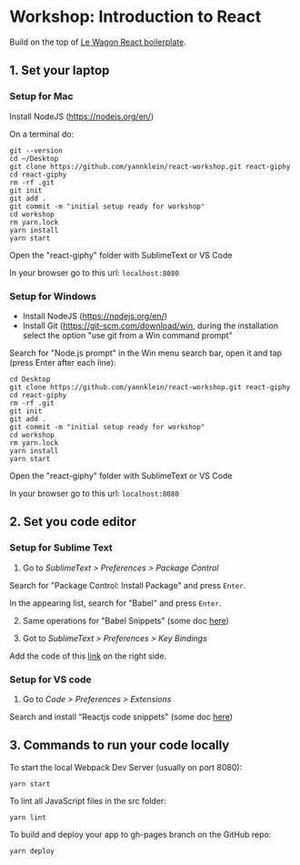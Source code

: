 # Workshop: Introduction to React 
Build on the top of [Le Wagon React boilerplate](https://github.com/lewagon/react-boilerplate).

## 1. Set your laptop
### Setup for Mac

Install NodeJS (https://nodejs.org/en/)

On a terminal do:
```
git --version
cd ~/Desktop
git clone https://github.com/yannklein/react-workshop.git react-giphy 
cd react-giphy
rm -rf .git
git init
git add .
git commit -m "initial setup ready for workshop" 
cd workshop
rm yarn.lock
yarn install
yarn start
```
Open the "react-giphy" folder with SublimeText or VS Code

In your browser go to this url: `localhost:8080`

### Setup for Windows

- Install NodeJS (https://nodejs.org/en/)
- Install Git (https://git-scm.com/download/win, during the installation select the option "use git from a Win command prompt"

Search for "Node.js prompt" in the Win menu search bar, open it and tap (press Enter after each line):
```
cd Desktop
git clone https://github.com/yannklein/react-workshop.git react-giphy 
cd react-giphy
rm -rf .git
git init
git add .
git commit -m "initial setup ready for workshop" 
cd workshop
rm yarn.lock
yarn install
yarn start
```

Open the "react-giphy" folder with SublimeText or VS Code

In your browser go to this url: `localhost:8080`


## 2. Set you code editor
### Setup for Sublime Text
1. Go to _SublimeText > Preferences > Package Control_

Search for "Package Control: Install Package" and press `Enter`.

In the appearing list, search for "Babel" and press `Enter`.

2. Same operations for "Babel Snippets" (some doc [here](https://github.com/babel/babel-sublime-snippets))

3. Got to _SublimeText > Preferences > Key Bindings_

Add the code of this [link](https://gist.github.com/ssaunier/60d33d212564daadd5eeaebd3961be44) on the right side.

### Setup for VS code
1. Go to _Code > Preferences > Extensions_

Search and install "Reactjs code snippets" (some doc [here](https://github.com/babel/babel-sublime-snippets))

## 3. Commands to run your code locally
To start the local Webpack Dev Server (usually on port 8080):
```
yarn start
```

To lint all JavaScript files in the src folder:
```
yarn lint
```
To build and deploy your app to gh-pages branch on the GitHub repo:
```
yarn deploy
```
